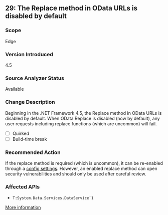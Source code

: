 ## 29: The Replace method in OData URLs is disabled by default

### Scope
Edge

### Version Introduced
4.5

### Source Analyzer Status
Available

### Change Description
Beginning in the .NET Framework 4.5, the Replace method in OData URLs is disabled by default. When OData Replace is disabled (now by default), any user requests including replace functions (which are uncommon) will fail.

- [ ] Quirked
- [ ] Build-time break

### Recommended Action
If the replace method is required (which is uncommon), it can be re-enabled through a [config settings](https://msdn.microsoft.com/en-us/library/system.data.services.configuration.dataservicesfeaturessection.replacefunction.aspx). However, an enabled replace method can open security vulnerabilities and should only be used after careful review.

### Affected APIs
* ``T:System.Data.Services.DataService`1``

[More information](https://msdn.microsoft.com/en-us/library/hh367887(v=vs.110).aspx#wcf)
